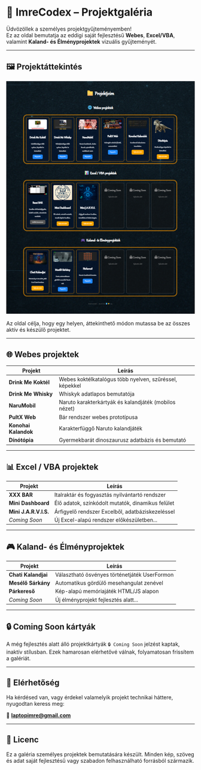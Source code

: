 # 📁 ImreCodex – Projektgaléria

Üdvözöllek a személyes projektgyűjteményemben!  
Ez az oldal bemutatja az eddigi saját fejlesztésű **Webes**, **Excel/VBA**, valamint **Kaland- és Élményprojektek** vizuális gyűjteményét.

---

## 🖼️ Projektáttekintés

![Projekt Galéria – képernyőkép](images/project-gallery-screenshot-2025.png)

Az oldal célja, hogy egy helyen, áttekinthető módon mutassa be az összes aktív és készülő projektet.

---

## 🌐 Webes projektek

| Projekt | Leírás |
|--------|--------|
| **Drink Me Koktél** | Webes koktélkatalógus több nyelven, szűréssel, képekkel |
| **Drink Me Whisky** | Whiskyk adatlapos bemutatója |
| **NaruMobil** | Naruto karakterkártyák és kalandjáték (mobilos nézet) |
| **PultX Web** | Bár rendszer webes prototípusa |
| **Konohai Kalandok** | Karakterfüggő Naruto kalandjáték |
| **Dínótópia** | Gyermekbarát dinoszaurusz adatbázis és bemutató |

---

## 📊 Excel / VBA projektek

| Projekt | Leírás |
|--------|--------|
| **XXX BAR** | Italraktár és fogyasztás nyilvántartó rendszer |
| **Mini Dashboard** | Élő adatok, színkódolt mutatók, dinamikus felület |
| **Mini J.A.R.V.I.S.** | Árfigyelő rendszer Excelből, adatbáziskezeléssel |
| *Coming Soon* | Új Excel-alapú rendszer előkészületben... |

---

## 🎮 Kaland- és Élményprojektek

| Projekt | Leírás |
|--------|--------|
| **Chati Kalandjai** | Választható ösvényes történetjáték UserFormon |
| **Mesélő Sárkány** | Automatikus gördülő mesehangulat zenével |
| **Párkereső** | Kép-alapú memóriajáték HTML/JS alapon |
| *Coming Soon* | Új élményprojekt fejlesztés alatt... |

---

## 🔒 Coming Soon kártyák

A még fejlesztés alatt álló projektkártyák `🔒 Coming Soon` jelzést kaptak, inaktív stílusban. Ezek hamarosan elérhetővé válnak, folyamatosan frissítem a galériát.

---

## 📧 Elérhetőség

Ha kérdésed van, vagy érdekel valamelyik projekt technikai háttere, nyugodtan keress meg:

📩 **laptopimre@gmail.com**

---

## 🔖 Licenc

Ez a galéria személyes projektek bemutatására készült. Minden kép, szöveg és adat saját fejlesztésű vagy szabadon felhasználható forrásból származik.

